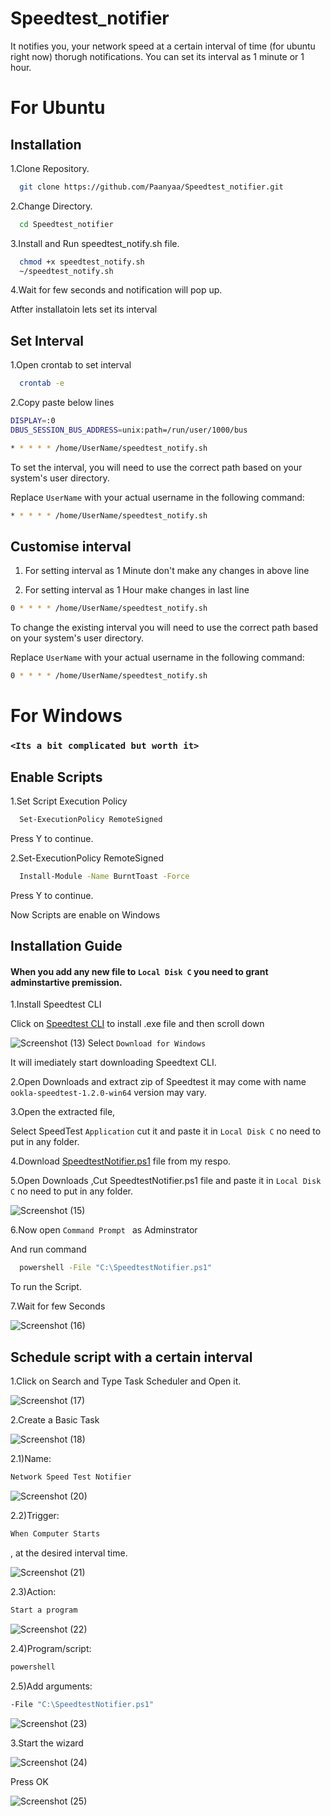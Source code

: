 # Speedtest_notifier
It notifies you, your network speed at a certain interval of time (for ubuntu right now) thorugh notifications.
You can set its interval as 1 minute or 1 hour.

# For Ubuntu

## Installation
1.Clone Repository.
```Bash
  git clone https://github.com/Paanyaa/Speedtest_notifier.git
```
2.Change Directory.
```Bash
  cd Speedtest_notifier
```
3.Install and Run speedtest_notify.sh file.
```Bash
  chmod +x speedtest_notify.sh
  ~/speedtest_notify.sh
```
4.Wait for few seconds and notification will pop up.

Atfter installatoin lets set its interval

## Set Interval
1.Open crontab to set interval
```Bash
  crontab -e
```
2.Copy paste below lines
```Bash
DISPLAY=:0
DBUS_SESSION_BUS_ADDRESS=unix:path=/run/user/1000/bus

* * * * * /home/UserName/speedtest_notify.sh
```
To set the interval, you will need to use the correct path based on your system's user directory. 

Replace `UserName` with your actual username in the following command:

```sh
* * * * * /home/UserName/speedtest_notify.sh
```
## Customise interval

1. For setting interval as 1 Minute don't make any changes in above line

2. For setting interval as 1 Hour make changes in last line
```Bash
0 * * * * /home/UserName/speedtest_notify.sh
```
To change the existing interval you will need to use the correct path based on your system's user directory. 

Replace `UserName` with your actual username in the following command:

```sh
0 * * * * /home/UserName/speedtest_notify.sh
```

# For Windows

### `<Its a bit complicated but worth it>`

## Enable Scripts

1.Set Script Execution Policy
```bash
  Set-ExecutionPolicy RemoteSigned
```
Press Y to continue.

2.Set-ExecutionPolicy RemoteSigned
```Bash
  Install-Module -Name BurntToast -Force
```
Press Y to continue.

Now Scripts are enable on Windows

## Installation Guide

#### When you add any new file to `Local Disk C` you need to grant adminstartive premission.

1.Install Speedtest CLI

Click on [Speedtest CLI](https://www.speedtest.net/apps/cli) to install .exe file and then scroll down 

![Screenshot (13)](https://github.com/user-attachments/assets/36f940e4-612d-438e-add4-83a4b041ba18)
Select `Download for Windows`

It will imediately start downloading Speedtext CLI.

2.Open Downloads and extract zip of Speedtest it may come with name `ookla-speedtest-1.2.0-win64` version may vary.

3.Open the extracted file,

Select SpeedTest `Application` cut it and paste it in `Local Disk C` no need to put in any folder.

4.Download [SpeedtestNotifier.ps1](SpeedtestNotifier.ps1) file from my respo.

5.Open Downloads ,Cut SpeedtestNotifier.ps1 file and paste it in `Local Disk C` no need to put in any folder.

![Screenshot (15)](https://github.com/user-attachments/assets/09a39a3f-8c58-42bd-b8c5-4615ccff01b5)

6.Now open `Command Prompt ` as Adminstrator

And run command
```Bash
  powershell -File "C:\SpeedtestNotifier.ps1"
```
To run the Script.

7.Wait for few Seconds

![Screenshot (16)](https://github.com/user-attachments/assets/844762ef-c6bd-468e-a602-b8113739e1a3)

## Schedule script with a certain interval

1.Click on Search and Type Task Scheduler and Open it.

![Screenshot (17)](https://github.com/user-attachments/assets/b684b27b-a1f2-46e0-9db8-9a049c57dd94)

2.Create a Basic Task

![Screenshot (18)](https://github.com/user-attachments/assets/a9796559-b4b1-42f9-b6e0-c87081689eb1)


2.1)Name: 
```sh
Network Speed Test Notifier
```

![Screenshot (20)](https://github.com/user-attachments/assets/a7dcb6d8-7661-4b06-b498-f6c41d9e96cd)


2.2)Trigger: 
```sh
When Computer Starts
```
, at the desired interval time.

![Screenshot (21)](https://github.com/user-attachments/assets/1e35421f-9df4-4806-a3f3-9fc3c8e47deb)


2.3)Action: 
```sh
Start a program
```

![Screenshot (22)](https://github.com/user-attachments/assets/1cd24397-39a0-431c-bab6-84431a53dd84)


2.4)Program/script: 
```sh
powershell
```

2.5)Add arguments: 
```sh 
-File "C:\SpeedtestNotifier.ps1"
```

![Screenshot (23)](https://github.com/user-attachments/assets/b791b1af-029f-4a5a-98c0-4b000c00aac4)

3.Start the wizard

![Screenshot (24)](https://github.com/user-attachments/assets/710202b6-dabb-4c09-a8d6-0560b8ea3a46)

Press OK

![Screenshot (25)](https://github.com/user-attachments/assets/347dcf22-ccd5-4c9d-9f8d-4f619d71b712)

